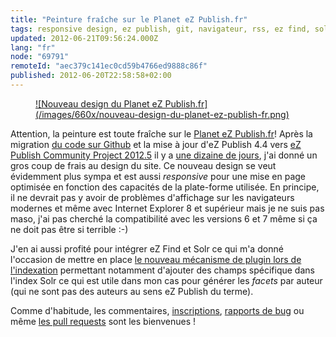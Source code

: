 ```yaml
---
title: "Peinture fraîche sur le Planet eZ Publish.fr"
tags: responsive design, ez publish, git, navigateur, rss, ez find, solr
updated: 2012-06-21T09:56:24.000Z
lang: "fr"
node: "69791"
remoteId: "aec379c141ec0cd59b4766ed9888c86f"
published: 2012-06-20T22:58:58+02:00
---
```

<figure class="object-center"><a href="/images/nouveau-design-du-planet-ez-publish-fr.png">![Nouveau design du Planet eZ Publish.fr](/images/660x/nouveau-design-du-planet-ez-publish-fr.png)
</a></figure>


Attention, la peinture est toute fraîche sur le [Planet eZ Publish.fr](http://www.planet-ezpublish.fr/)! Après la migration [du code sur Github](https://github.com/dpobel/planet-ezpublish.fr) et la mise à jour d'eZ Publish 4.4 vers [eZ Publish Community Project 2012.5](http://share.ez.no/downloads/downloads/ez-publish-community-project-2012.5) il y a [une dizaine de jours](https://plus.google.com/u/1/117983402181816331301/posts/3xYeKhbBgex), j'ai donné un gros coup de frais au design du site. Ce nouveau design se veut évidemment plus sympa et est aussi *responsive* pour une mise en page optimisée en fonction des capacités de la plate-forme utilisée. En principe, il ne devrait pas y avoir de problèmes d'affichage sur les navigateurs modernes et même avec Internet Explorer 8 et supérieur mais je ne suis pas maso, j'ai pas cherché la compatibilité avec les versions 6 et 7 même si ça ne doit pas être si terrible :-)


J'en ai aussi profité pour intégrer eZ Find et Solr ce qui m'a donné l'occasion de mettre en place [le nouveau mécanisme de plugin lors de l'indexation](http://doc.ez.no/Extensions/eZ-Publish-extensions/eZ-Find/eZ-Find-2.7/Customization/General-Index-Time-Plugin-Mechanism) permettant notamment d'ajouter des champs spécifique dans l'index Solr ce qui est utile dans mon cas pour générer les *facets* par auteur (qui ne sont pas des auteurs au sens eZ Publish du terme).


Comme d'habitude, les commentaires, [inscriptions](http://www.planet-ezpublish.fr/contact), [rapports de bug](https://github.com/dpobel/planet-ezpublish.fr/issues) ou même [les pull requests](https://github.com/dpobel/planet-ezpublish.fr/pulls) sont les bienvenues !

